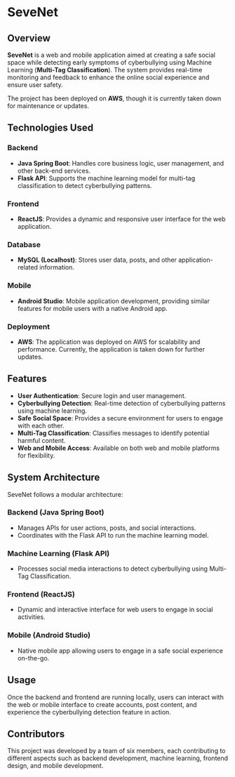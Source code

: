 # SeveNet

## Overview
**SeveNet** is a web and mobile application aimed at creating a safe social space while detecting early symptoms of cyberbullying using Machine Learning (**Multi-Tag Classification**). The system provides real-time monitoring and feedback to enhance the online social experience and ensure user safety.

The project has been deployed on **AWS**, though it is currently taken down for maintenance or updates.

## Technologies Used

### Backend
- **Java Spring Boot**: Handles core business logic, user management, and other back-end services.
- **Flask API**: Supports the machine learning model for multi-tag classification to detect cyberbullying patterns.

### Frontend
- **ReactJS**: Provides a dynamic and responsive user interface for the web application.

### Database
- **MySQL (Localhost)**: Stores user data, posts, and other application-related information.
  
### Mobile
- **Android Studio**: Mobile application development, providing similar features for mobile users with a native Android app.

### Deployment
- **AWS**: The application was deployed on AWS for scalability and performance. Currently, the application is taken down for further updates.

## Features
- **User Authentication**: Secure login and user management.
- **Cyberbullying Detection**: Real-time detection of cyberbullying patterns using machine learning.
- **Safe Social Space**: Provides a secure environment for users to engage with each other.
- **Multi-Tag Classification**: Classifies messages to identify potential harmful content.
- **Web and Mobile Access**: Available on both web and mobile platforms for flexibility.

## System Architecture

SeveNet follows a modular architecture:

### Backend (Java Spring Boot)
- Manages APIs for user actions, posts, and social interactions.
- Coordinates with the Flask API to run the machine learning model.

### Machine Learning (Flask API)
- Processes social media interactions to detect cyberbullying using Multi-Tag Classification.

### Frontend (ReactJS)
- Dynamic and interactive interface for web users to engage in social activities.

### Mobile (Android Studio)
- Native mobile app allowing users to engage in a safe social experience on-the-go.

## Usage
Once the backend and frontend are running locally, users can interact with the web or mobile interface to create accounts, post content, and experience the cyberbullying detection feature in action.

## Contributors
This project was developed by a team of six members, each contributing to different aspects such as backend development, machine learning, frontend design, and mobile development.
